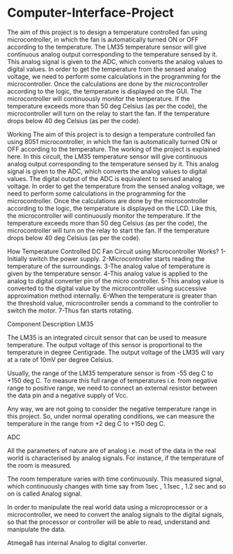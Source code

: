# Computer-Interface-Project
The aim of this project is to design a temperature controlled fan using microcontroller,
in which the fan is automatically turned ON or OFF according to the temperature. 
The LM35 temperature sensor will give continuous analog output corresponding to the temperature sensed by it.
This analog signal is given to the ADC, which converts the analog values to digital values.
In order to get the temperature from the sensed analog voltage, we need to perform some calculations in the programming for the microcontroller.
Once the calculations are done by the microcontroller according to the logic, the temperature is displayed on the GUI.
The microcontroller will continuously monitor the temperature.
If the temperature exceeds more than 50 deg Celsius (as per the code), the microcontroller will turn on the relay to start the fan.
If the temperature drops below 40 deg Celsius (as per the code).



Working
The aim of this project is to design a temperature controlled fan using 8051 microcontroller, in which the fan is automatically turned ON or OFF according to the temperature. 
The working of the project is explained here.
In this circuit, the LM35 temperature sensor will give continuous analog output corresponding to the temperature sensed by it.
This analog signal is given to the ADC, which converts the analog values to digital values.
The digital output of the ADC is equivalent to sensed analog voltage.
In order to get the temperature from the sensed analog voltage, we need to perform some calculations in the programming for the microcontroller.
Once the calculations are done by the microcontroller according to the logic, the temperature is displayed on the LCD.
Like this, the microcontroller will continuously monitor the temperature.
If the temperature exceeds more than 50 deg Celsius (as per the code), 
the microcontroller will turn on the relay to start the fan. If the temperature drops below 40 deg Celsius (as per the code).




How Temperature Controlled DC Fan Circuit using Microcontroller Works?
1-Initially switch the power supply.
2-Microcontroller starts reading the temperature of the surroundings.
3-The analog value of temperature is given by the temperature sensor.
4-This analog value is applied to the analog to digital converter pin of the micro controller.
5-This analog value is converted to the digital value by the microcontroller using successive approximation method internally.
6-When the temperature is greater than the threshold value, microcontroller sends a command to the controller to switch the motor.
7-Thus fan starts rotating.


Component Description
LM35

The LM35 is an integrated circuit sensor that can be used to measure temperature. The output voltage of this sensor is proportional to the temperature in degree Centigrade. The output voltage of the LM35 will vary at a rate of 10mV per degree Celsius.

Usually, the range of the LM35 temperature sensor is from -55 deg C to +150 deg C. To measure this full range of temperatures i.e. from negative range to positive range, we need to connect an external resistor between the data pin and a negative supply of Vcc.

Any way, we are not going to consider the negative temperature range in this project. So, under normal operating conditions, we can measure the temperature in the range from +2 deg C to +150 deg C.

ADC

All the parameters of nature are of analog i.e. most of the data in the real world is characterised by analog signals. For instance, if the temperature of the room is measured.

The room temperature varies with time continuously. This measured signal, which continuously changes with time say from 1sec , 1.1sec , 1.2 sec and so on is called Analog signal.

In order to manipulate the real world data using a microprocessor or a microcontroller, we need to convert the analog signals to the digital signals, so that the processor or controller will be able to read, understand and manipulate the data.

Atmega8 has internal Analog to digital converter.


